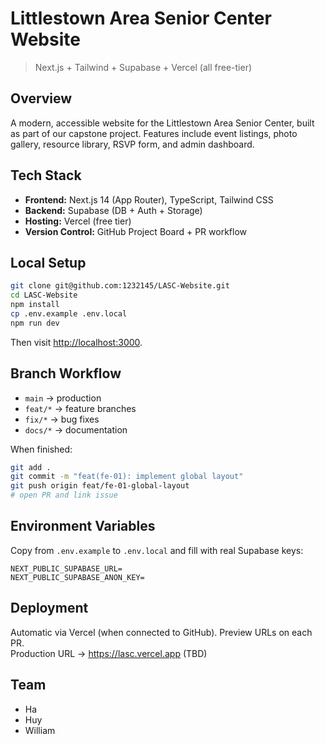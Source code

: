 # Littlestown Area Senior Center Website

> Next.js + Tailwind + Supabase + Vercel (all free-tier)

## Overview
A modern, accessible website for the Littlestown Area Senior Center, built as part of our capstone project.
Features include event listings, photo gallery, resource library, RSVP form, and admin dashboard.

## Tech Stack
- **Frontend:** Next.js 14 (App Router), TypeScript, Tailwind CSS  
- **Backend:** Supabase (DB + Auth + Storage)  
- **Hosting:** Vercel (free tier)  
- **Version Control:** GitHub Project Board + PR workflow  

## Local Setup
```bash
git clone git@github.com:1232145/LASC-Website.git
cd LASC-Website
npm install
cp .env.example .env.local
npm run dev
```
Then visit [http://localhost:3000](http://localhost:3000).

## Branch Workflow
- `main` → production  
- `feat/*` → feature branches  
- `fix/*` → bug fixes  
- `docs/*` → documentation  

When finished:
```bash
git add .
git commit -m "feat(fe-01): implement global layout"
git push origin feat/fe-01-global-layout
# open PR and link issue
```

## Environment Variables
Copy from `.env.example` to `.env.local` and fill with real Supabase keys:
```
NEXT_PUBLIC_SUPABASE_URL=
NEXT_PUBLIC_SUPABASE_ANON_KEY=
```

## Deployment
Automatic via Vercel (when connected to GitHub).
Preview URLs on each PR.  
Production URL → https://lasc.vercel.app (TBD)

## Team
- Ha
- Huy  
- William 
